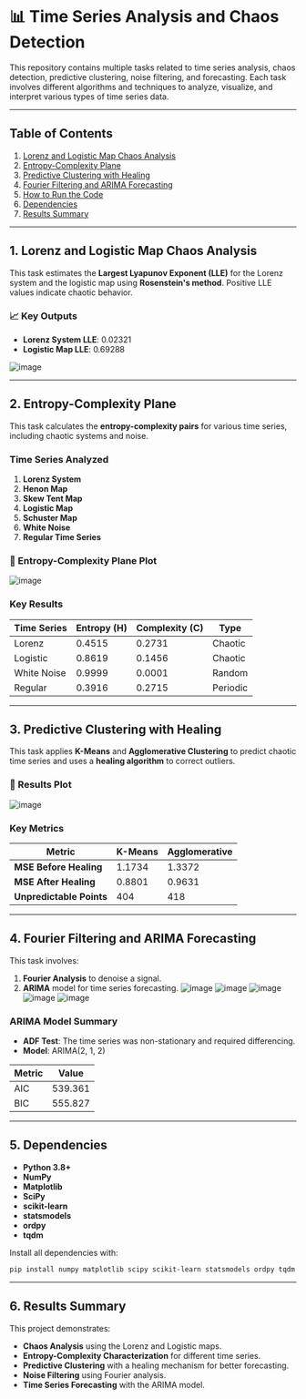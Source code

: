 

# 📊 Time Series Analysis and Chaos Detection

This repository contains multiple tasks related to time series analysis, chaos detection, predictive clustering, noise filtering, and forecasting. Each task involves different algorithms and techniques to analyze, visualize, and interpret various types of time series data.

---

## Table of Contents

1. [Lorenz and Logistic Map Chaos Analysis](#lorenz-and-logistic-map-chaos-analysis)
2. [Entropy-Complexity Plane](#entropy-complexity-plane)
3. [Predictive Clustering with Healing](#predictive-clustering-with-healing)
4. [Fourier Filtering and ARIMA Forecasting](#fourier-filtering-and-arima-forecasting)
5. [How to Run the Code](#how-to-run-the-code)
6. [Dependencies](#dependencies)
7. [Results Summary](#results-summary)

---

## 1. Lorenz and Logistic Map Chaos Analysis

This task estimates the **Largest Lyapunov Exponent (LLE)** for the Lorenz system and the logistic map using **Rosenstein's method**. Positive LLE values indicate chaotic behavior.

### 📈 Key Outputs

- **Lorenz System LLE**: 0.02321
- **Logistic Map LLE**: 0.69288


![image](https://github.com/user-attachments/assets/6a41e753-532f-4323-a653-f1d98ab05d32)

---

## 2. Entropy-Complexity Plane

This task calculates the **entropy-complexity pairs** for various time series, including chaotic systems and noise.

### Time Series Analyzed

1. **Lorenz System**
2. **Henon Map**
3. **Skew Tent Map**
4. **Logistic Map**
5. **Schuster Map**
6. **White Noise**
7. **Regular Time Series**

### 🔹 Entropy-Complexity Plane Plot

![image](https://github.com/user-attachments/assets/4a2e2a08-0a07-408a-b59f-8b118aff3872)

### Key Results

| **Time Series** | **Entropy (H)** | **Complexity (C)** | **Type**          |
|-----------------|-----------------|--------------------|-------------------|
| Lorenz          | 0.4515          | 0.2731             | Chaotic           |
| Logistic        | 0.8619          | 0.1456             | Chaotic           |
| White Noise     | 0.9999          | 0.0001             | Random            |
| Regular         | 0.3916          | 0.2715             | Periodic          |

---

## 3. Predictive Clustering with Healing

This task applies **K-Means** and **Agglomerative Clustering** to predict chaotic time series and uses a **healing algorithm** to correct outliers.

### 🔹 Results Plot

![image](https://github.com/user-attachments/assets/d1b11f21-fcd9-4652-a411-d37db1d51744)

### Key Metrics

| **Metric**            | **K-Means** | **Agglomerative** |
|------------------------|-------------|------------------|
| **MSE Before Healing**| 1.1734      | 1.3372           |
| **MSE After Healing** | 0.8801      | 0.9631           |
| **Unpredictable Points** | 404      | 418              |

---

## 4. Fourier Filtering and ARIMA Forecasting

This task involves:

1. **Fourier Analysis** to denoise a signal.
2. **ARIMA** model for time series forecasting.
![image](https://github.com/user-attachments/assets/591b20ad-f56e-43e3-a3a4-fc6e6f1dd0a7)
![image](https://github.com/user-attachments/assets/de737f03-8fc1-4278-a8ab-c19b191b2bea)
![image](https://github.com/user-attachments/assets/ddac804c-795b-4529-b82b-fd07cee5ff08)
![image](https://github.com/user-attachments/assets/a60ffe95-3416-40fd-94f4-07216a94ec8d)
![image](https://github.com/user-attachments/assets/cf3ea435-ec05-4974-9bc1-abfccb9d9c1d)




### ARIMA Model Summary

- **ADF Test**: The time series was non-stationary and required differencing.
- **Model**: ARIMA(2, 1, 2)

| **Metric** | **Value**     |
|------------|---------------|
| AIC        | 539.361       |
| BIC        | 555.827       |

---

## 5. Dependencies

- **Python 3.8+**
- **NumPy**
- **Matplotlib**
- **SciPy**
- **scikit-learn**
- **statsmodels**
- **ordpy**
- **tqdm**

Install all dependencies with:

```bash
pip install numpy matplotlib scipy scikit-learn statsmodels ordpy tqdm
```

---

## 6. Results Summary

This project demonstrates:

- **Chaos Analysis** using the Lorenz and Logistic maps.
- **Entropy-Complexity Characterization** for different time series.
- **Predictive Clustering** with a healing mechanism for better forecasting.
- **Noise Filtering** using Fourier analysis.
- **Time Series Forecasting** with the ARIMA model.
